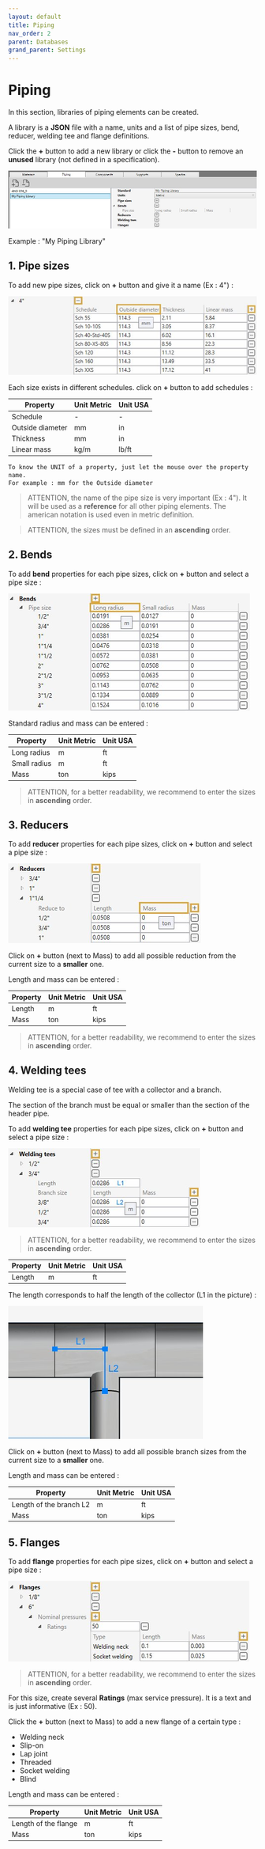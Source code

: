 ```yaml
---
layout: default
title: Piping
nav_order: 2
parent: Databases
grand_parent: Settings
---
```


# Piping

In this section, libraries of piping elements can be created. 

A library is a **JSON** file with a name, units and a list of pipe sizes, bend, reducer, welding tee and flange definitions.

Click the **+** button to add a new library or click the **-** button to remove an **unused** library (not defined in a specification).

![Image](../../Images/Piping1.jpg)

Example : "My Piping Library"

## 1. Pipe sizes

To add new pipe sizes, click on **+** button and give it a name (Ex : 4") :

![Image](../../Images/Piping2.jpg)

Each size exists in different schedules. click on **+** button to add schedules :

| Property | Unit Metric | Unit USA | 
| -------- | ---- | ---- | 
| Schedule | - | - | 
| Outside diameter | mm | in |
| Thickness | mm | in | 
| Linear mass | kg/m | lb/ft | 

    To know the UNIT of a property, just let the mouse over the property name. 
    For example : mm for the Outside diameter

>ATTENTION, the name of the pipe size is very important (Ex : 4"). It will be used as a **reference** for all other piping elements. The american notation is used even in metric definition.

>ATTENTION, the sizes must be defined in an **ascending** order.

## 2. Bends

To add **bend** properties for each pipe sizes, click on **+** button and select a pipe size :

![Image](../../Images/Piping3.jpg)

Standard radius and mass can be entered :

| Property | Unit Metric | Unit USA | 
| -------- | ---- | ---- | 
| Long radius | m | ft | 
| Small radius | m | ft |
| Mass | ton | kips | 

>ATTENTION, for a better readability, we recommend to enter the sizes in **ascending** order. 

## 3. Reducers

To add **reducer** properties for each pipe sizes, click on **+** button and select a pipe size :

![Image](../../Images/Piping4.jpg)

Click on **+** button (next to Mass) to add all possible reduction from the current size to a **smaller** one.

Length and mass can be entered :

| Property | Unit Metric | Unit USA | 
| -------- | ---- | ---- | 
| Length | m | ft | 
| Mass | ton | kips | 

>ATTENTION, for a better readability, we recommend to enter the sizes in **ascending** order. 

## 4. Welding tees

Welding tee is a special case of tee with a collector and a branch.

The section of the branch must be equal or smaller than the section of the header pipe.

To add **welding tee** properties for each pipe sizes, click on **+** button and select a pipe size :

![Image](../../Images/Piping6.jpg)

>ATTENTION, for a better readability, we recommend to enter the sizes in **ascending** order.

| Property | Unit Metric | Unit USA | 
| -------- | ---- | ---- | 
| Length | m | ft | 

The length corresponds to half the length of the collector (L1 in the picture) :

![Image](../../Images/Piping5.jpg)

Click on **+** button (next to Mass) to add all possible branch sizes from the current size to a **smaller** one.

Length and mass can be entered :

| Property | Unit Metric | Unit USA | 
| -------- | ---- | ---- | 
| Length of the branch L2 | m | ft | 
| Mass | ton | kips | 

## 5. Flanges

To add **flange** properties for each pipe sizes, click on **+** button and select a pipe size :

![Image](../../Images/Piping7.jpg)

>ATTENTION, for a better readability, we recommend to enter the sizes in **ascending** order.

For this size, create several **Ratings** (max service pressure). It is a text and is just informative (Ex : 50).

Click the **+** button (next to Mass) to add a new flange of a certain type :

- Welding neck
- Slip-on
- Lap joint
- Threaded
- Socket welding
- Blind

Length and mass can be entered :

| Property | Unit Metric | Unit USA |
| -------- | ---- | ---- |
| Length of the flange | m | ft |
| Mass | ton | kips |
